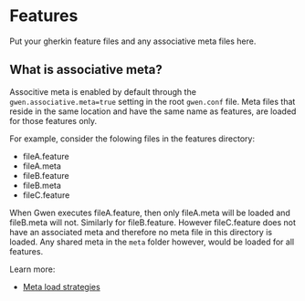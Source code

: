 # Features

Put your gherkin feature files and any associative meta files here.

## What is associative meta?

Associtive meta is enabled by default through the `gwen.associative.meta=true` setting in the root `gwen.conf` file. Meta files that reside in the same location and have the same name as features, are loaded for those features only.

For example, consider the folowing files in the features directory:

- fileA.feature
- fileA.meta
- fileB.feature
- fileB.meta
- fileC.feature

When Gwen executes fileA.feature, then only fileA.meta will be loaded and fileB.meta will not. Similarly for fileB.feature. However fileC.feature does not have an associated meta and therefore no meta file in this directory is loaded. Any shared meta in the `meta` folder however, would be loaded for all features.

Learn more:

- [Meta load strategies](https://gweninterpreter.org/docs/meta/load-strategies)
